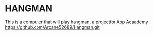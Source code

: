 # HANGMAN

This is a computer that will play hangman, a projectfor App Acaademy
https://github.com/Arcane52689/Hangman.git